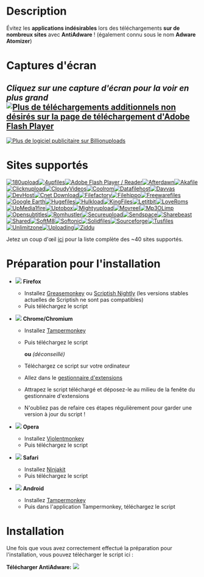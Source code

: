 # Description

Évitez les **applications indésirables** lors des téléchargements **sur de nombreux sites** avec **AntiAdware** ! (également connu sous le nom **Adware Atomizer**)

# Captures d'écran
*Cliquez sur une capture d'écran pour la voir en plus grand*
[![Plus de téléchargements additionnels non désirés sur la page de téléchargement d'Adobe Flash Player](https://i.imgur.com/9v4EzlIh.png "Plus de téléchargements additionnels non désirés sur la page de téléchargement d'Adobe Flash Player")](https://i.imgur.com/9v4EzlI.png)
---------------------------------------
[![Plus de logiciel publicitaire sur Billionuploads](https://i.imgur.com/BaIQYADh.png "Plus de logiciel publicitaire sur Billionuploads")](https://i.imgur.com/BaIQYAD.png)

# Sites supportés
[![180upload](https://i.imgur.com/dW7jcQ7.png "180upload")![4upfiles](https://i.imgur.com/QJhQFDP.png "4upfiles")![Adobe Flash Player / Reader](https://i.imgur.com/SvLjgIf.png "Adobe Flash Player / Reader")![Afterdawn](https://i.imgur.com/CDxX9AX.png "Afterdawn")![Akafile](https://i.imgur.com/4wVFAm8.png "Akafile")![Clicknupload](https://i.imgur.com/PAYfKmH.png "Clicknupload")![CloudyVideos](https://i.imgur.com/riYex5l.png "CloudyVideos")![Coolrom](https://i.imgur.com/ezguqmD.png "Coolrom")![Datafilehost](https://i.imgur.com/y5uKbBC.png "Datafilehost")![Davvas](https://i.imgur.com/Eh6QnwZ.png "Davvas")![DevHost](https://i.imgur.com/Eh6QnwZ.png "DevHost")![Cnet Download](https://i.imgur.com/B7nIZg7.png "Cnet Download")![Filefactory](https://i.imgur.com/Eh6QnwZ.png "Filefactory")![Filehippo](https://i.imgur.com/ZeiBRrt.png "Filehippo")![Freewarefiles](https://i.imgur.com/ST2ihXt.png "Freewarefiles")
![Google Earth](https://i.imgur.com/Ma9NZ6l.png "Google Earth")![Hugefiles](https://i.imgur.com/ay3VE9G.png "Hugefiles")![Hulkload](https://i.imgur.com/9fYQMWz.png "Hulkload")![KingFiles](https://i.imgur.com/Eh6QnwZ.png "KingFiles")![Letitbit](https://i.imgur.com/eVRYCNs.png "Letitbit")![LoveRoms](https://i.imgur.com/n1c9KHY.png "LoveRoms")![UpMedia1fire](https://i.imgur.com/AH8D75T.png "UpMedia1fire")![Uptobox](https://i.imgur.com/HgqSsEu.png "Uptobox")![Mightyupload](https://i.imgur.com/Eh6QnwZ.png "Mightyupload")![Movreel](https://i.imgur.com/Eh6QnwZ.png "Movreel")![Mp3OLimp](https://i.imgur.com/6I9TKeB.png "Mp3OLimp")![Opensubtitles](https://i.imgur.com/etDajvg.png "Opensubtitles")![Romhustler](https://i.imgur.com/wup392J.png "Romhustler")![Secureupload](https://i.imgur.com/eQ06o7i.png "Secureupload")![Sendspace](https://i.imgur.com/7gx1svU.png "Sendspace")![Sharebeast](https://i.imgur.com/PAUqYgu.png "Sharebeast")![Shared](https://i.imgur.com/onpVg02.png "Shared")![SoftM8](https://i.imgur.com/YcCYuvK.png "SoftM8")![Softonic](https://i.imgur.com/zVF1jat.png "Softonic")![Solidfiles](https://i.imgur.com/rtXgrpz.png "Solidfiles")![Sourceforge](https://i.imgur.com/HKfnAiF.png "Sourceforge")![Tusfiles](https://i.imgur.com/7sZA4re.png "Tusfiles")![Unlimitzone](https://i.imgur.com/FLJWebZ.png "Unlimitzone")![Uploading](https://i.imgur.com/nf0jqv9.png "Uploading")![Ziddu](https://i.imgur.com/QESaPBE.png "Ziddu")](https://github.com/HandyUserscripts/AntiAdware/wiki/Supported-Websites)

Jetez un coup d'œil [ici](https://github.com/HandyUserscripts/AntiAdware/wiki/Supported-Websites) pour la liste complète des ~40 sites supportés.

# Préparation pour l'installation

- ![](https://i.imgur.com/zD5npRg.png) **Firefox**
  - Installez [Greasemonkey](https://addons.mozilla.org/firefox/addon/greasemonkey/) ou [Scriptish Nightly](https://github.com/scriptish/scriptish-nightlies/releases) (les versions stables actuelles de Scriptish ne sont pas compatibles)
  - Puis téléchargez le script

- ![](https://i.imgur.com/IVru2Aw.png) **Chrome/Chromium**
  - Installez [Tampermonkey](https://chrome.google.com/webstore/detail/tampermonkey/dhdgffkkebhmkfjojejmpbldmpobfkfo/)
  - Puis téléchargez le script

    **ou** *(déconseillé)*

  - Téléchargez ce script sur votre ordinateur
  - Allez dans le [gestionnaire d'extensions](https://i.imgur.com/8ALV1pq.png)
  - Attrapez le script téléchargé et déposez-le au milieu de la fenête du gestionnaire d'extensions
  - N'oubliez pas de refaire ces étapes régulièrement pour garder une version à jour du script !

- ![](https://i.imgur.com/P1R4aMx.png) **Opera**
  - Installez [Violentmonkey](https://addons.opera.com/en/extensions/details/violent-monkey/)
  - Puis téléchargez le script

- ![](https://i.imgur.com/pUhViGt.png) **Safari**
  - Installez [Ninjakit](http://ss-o.net/safari/extension/NinjaKit.safariextz)
  - Puis téléchargez le script

- ![](https://i.imgur.com/DDd2ihc.png) **Android**
  - Installez [Tampermonkey](https://play.google.com/store/apps/details?id=net.biniok.tampermonkey)
  - Puis dans l'application Tampermonkey, téléchargez le script

# Installation

Une fois que vous avez correctement effectué la préparation pour l'installation, vous pouvez télécharger le script ici :

**Télécharger AntiAdware:** [![](https://i.imgur.com/0KCjrsZ.png)](https://bit.ly/AntiAdware)

